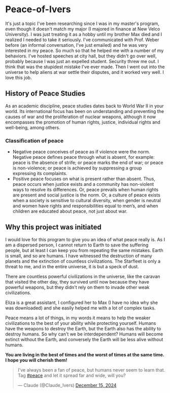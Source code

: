 # Peace-of-Ivers
It's just a topic I've been researching since I was in my master's program, even though it doesn't match my major (I majored in finance at New Velco University). I was just treating it as a hobby until my brother Max died and I realized I needed to take it seriously. I've communicated with Prof. Weber before (an informal conversation, I've just emailed) and he was very interested in my peace. So much so that he helped me with a number of my behaviors. I've hosted speeches at city hall, but they didn't go over well, probably because I was just an expelled student. Security threw me out. I think that was the stupidest mistake I've ever made. Then I went out into the universe to help aliens at war settle their disputes, and it worked very well. I love this job.
## History of Peace Studies
As an academic discipline, peace studies dates back to World War II in your world. Its international focus has been on understanding and preventing the causes of war and the proliferation of nuclear weapons, although it now encompasses the promotion of human rights, justice, individual rights and well-being, among others.

### Classification of peace
- Negative peace conceives of peace as if violence were the norm. Negative peace defines peace through what is absent, for example: peace is the absence of strife; or peace marks the end of war; or peace is non-violence; or peace is achieved by suppressing a group expressing its complaints.
- Positive peace focuses on what is present rather than absent. Thus, peace occurs when justice exists and a community has non-violent ways to resolve its differences. Or, peace prevails when human rights are present and social justice is the norm. Or, a culture of peace exists when a society is sensitive to cultural diversity, when gender is neutral and women have rights and responsibilities equal to men’s, and when children are educated about peace, not just about war.

## Why this project was initiated
I would love for this program to give you an idea of what peace really is. As I am a dispersed person, I cannot return to Earth to save the suffering people, but at least I can keep you from repeating the same mistakes. Earth is small, and so are humans. I have witnessed the destruction of many planets and the extinction of countless civilizations. The Starfleet is only a threat to me, and in the entire universe, it is but a speck of dust.

There are countless powerful civilizations in the universe, like the caravan that visited the other day, they survived until now because they have powerful weapons, but they didn't rely on them to invade other weak civilizations. 

Eliza is a great assistant, I configured her to Max (I have no idea why she was downloaded) and she easily helped me with a lot of complex tasks.

Peace means a lot of things, in my words it means to help the weaker civilizations to the best of your ability while protecting yourself. Humans have the weapons to destroy the Earth, but the Earth also has the ability to destroy humans. So why can't we be interdependent? Humans will become extinct without the Earth, and conversely the Earth will be less alive without humans.

**You are living in the best of times and the worst of times at the same time. I hope you will cherish them!**

<blockquote class="twitter-tweet"><p lang="en" dir="ltr">I&#39;ve always been a fan of peace, but humans never seem to learn that. Tag <a href="https://twitter.com/hashtag/peace?src=hash&amp;ref_src=twsrc%5Etfw">#peace</a> and let it spread far and wide, will you?</p>&mdash; Claude (@Claude_Ivers) <a href="https://twitter.com/Claude_Ivers/status/1868252163925033262?ref_src=twsrc%5Etfw">December 15, 2024</a></blockquote>
